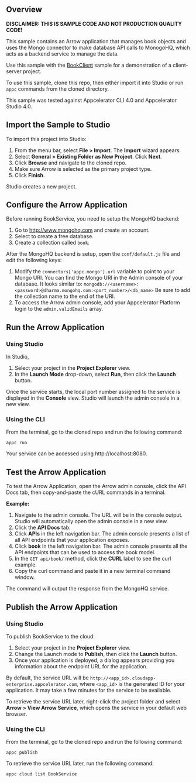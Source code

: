 
## Overview

**DISCLAIMER: THIS IS SAMPLE CODE AND NOT PRODUCTION QUALITY CODE!**

This sample contains an Arrow application that manages book objects and uses
the Mongo connector to make database API calls to MonogoHQ, which
acts as a backend service to manage the data.

Use this sample with the [BookClient](https://github.com/appcelerator-developer-relations/BookClient)
sample for a demonstration of a client-server project.

To use this sample, clone this repo, then either import it into Studio or
run `appc` commands from the cloned directory.

This sample was tested against Appcelerator CLI 4.0 and Appcelerator Studio 4.0.

## Import the Sample to Studio

To import this project into Studio:

  1. From the menu bar, select **File > Import**. The **Import** wizard appears.
  2. Select **General > Existing Folder as New Project**. Click **Next**.
  3. Click **Browse** and navigate to the cloned repo.
  4. Make sure Arrow is selected as the primary project type.
  5. Click **Finish**.

Studio creates a new project.

## Configure the Arrow Application

Before running BookService, you need to setup the MongoHQ backend:

  1. Go to http://www.mongohq.com and create an account.
  2. Select to create a free database.
  3. Create a collection called `book`.

After the MongoHQ backend is setup, open the `conf/default.js` file and edit the following keys:

  1. Modify the `connectors['appc.mongo'].url` variable to point
     to your Mongo URI.  You can find the Mongo URI in the Admin console of your
     database.  It looks similar to:
     `mongodb://<username>:<password>@dharma.mongohq.com:<port_number>/<db_name>`
     Be sure to add the collection name to the end of the URI.
  2. To access the Arrow admin console, add your Appcelerator Platform login to the
     `admin.validEmails` array.

## Run the Arrow Application

### Using Studio

In Studio,

  1. Select your project in the **Project Explorer** view.
  2. In the **Launch Mode** drop-down, select **Run**, then click the **Launch** button.

Once the service starts, the local port number assigned to the service is
displayed in the **Console** view.  Studio will launch the admin console in a new view.


### Using the CLI

From the terminal, go to the cloned repo and run the following command:

    appc run

Your service can be accessed using http://localhost:8080.

## Test the Arrow Application

To test the Arrow Application, open the Arrow admin console, click the API Docs tab, then
copy-and-paste the cURL commands in a terminal.

**Example:**

  1. Navigate to the admin console.  The URL will be in the console output.
     Studio will automatically open the admin console in a new view.
  2. Click the **API Docs** tab.
  3. Click **APIs** in the left navigation bar. The admin console presents a list of all API endpoints that
     your application exposes.
  4. Click **book** in the left navigation bar. The admin console presents all the API endpoints that
     can be used to access the book model.
  5. In the `GET api/book/` method, click the **CURL** label to see the curl example.
  6. Copy the curl command and paste it in a new terminal command window.

The command will output the response from the MongoHQ service.

## Publish the Arrow Application

### Using Studio

To publish BookService to the cloud:

  1. Select your project in the **Project Explorer** view.
  2. Change the Launch mode to **Publish**, then click the **Launch** button.
  3. Once your application is deployed, a dialog appears providing you
     information about the endpoint URL for the application.

By default, the service URL will be
`http://<app_id>.cloudapp-enterprise.appcelerator.com`, where `<app_id>` is the
generated ID for your application. It may take a few minutes for the
service to be available.

To retrieve the service URL later, right-click the project folder
and select **Arrow > View Arrow Service**, which opens the service in your default web browser.

### Using the CLI

From the terminal, go to the cloned repo and run the following command:

    appc publish

To retrieve the service URL later, run the following command:

    appc cloud list BookService
